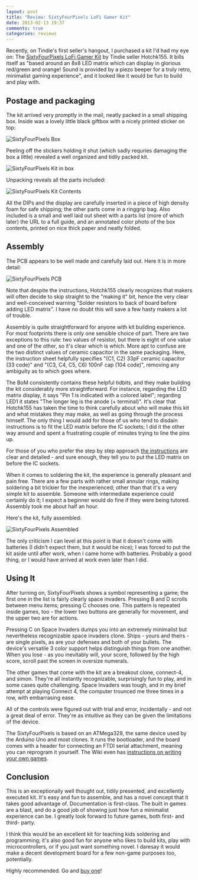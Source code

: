 ```yaml
---
layout: post
title: "Review: SixtyFourPixels LoFi Gamer Kit"
date: 2013-02-13 19:37
comments: true
categories: reviews
---
```


Recently, on Tindie's first seller's hangout, I purchased a kit I'd had my eye on: The [SixtyFourPixels LoFi Gamer Kit](https://tindie.com/products/hotchk155/sixtyfourpixels-lo-fi-gamer-kit/) by Tindie seller Hotchk155. It bills itself as "based around an 8x8 LED matrix which can display in glorious red/green and orange! Sound is provided by a piezo beeper for a truly retro, minimalist gaming experience", and it looked like it would be fun to build and play with.

## Postage and packaging

The kit arrived very promptly in the mail, neatly packed in a small shipping box. Inside was a lovely little black giftbox with a nicely printed sticker on top:

![SixtyFourPixels Box](https://lh3.googleusercontent.com/-aKDP9_8SIBs/URvtORiGQTI/AAAAAAAACmg/g4HKctL5hK0/w529-h480-p-k/P1010265.JPG)

Peeling off the stickers holding it shut (which sadly requries damaging the box a little) revealed a well organized and tidily packed kit.

![SixtyFourPixels Kit in box](https://lh6.googleusercontent.com/-n8YfMARwPhM/URvtPjFAdZI/AAAAAAAACmo/sKZDCdGGsS4/w315-h237-n-k/P1010266.JPG)

Unpacking reveals all the parts included:

![SixtyFourPixels Kit Contents](https://lh3.googleusercontent.com/-UgWLLWDLUH4/URvtQ4RAGGI/AAAAAAAACmw/m34Xu9a-9ig/w317-h237-n-k/P1010267.JPG)

All the DIPs and the display are carefully inserted in a piece of high density foam for safe shipping; the other parts come in a ringgrip bag. Also included is a small and well laid out sheet with a parts list (more of which later) the URL to a full guide, and an annotated color photo of the box contents, printed on nice thick paper and neatly folded.

## Assembly

The PCB appears to be well made and carefully laid out. Here it is in more detail:

![SixtyFourPixels PCB](https://lh4.googleusercontent.com/-6hL_08CX8II/URvtSJJwoZI/AAAAAAAACm4/1fQ41EgOPQQ/w316-h237-n-k/P1010268.JPG)

Note that despite the instructions, Hotchk155 clearly recognizes that makers will often decide to skip straight to the "making it" bit, hence the very clear and well-conceived warning "Solder resistors to back of board before adding LED matrix". I have no doubt this will save a few hasty makers a lot of trouble.

Assembly is quite straightforward for anyone with kit building experience. For most footprints there is only one sensible choice of part. There are two exceptions to this rule: two values of resistor, but there is eight of one value and one of the other, so it's clear which is which. More apt to confuse are the two distinct values of ceramic capacitor in the same packaging. Here, the instruction sheet helpfully specifies "(C1, C2) 33pF ceramic capacitor (33 code)" and "(C3, C4, C5, C6) 100nF cap (104 code)", removing any ambiguity as to which goes where.

The BoM consistently contains these helpful tidbits, and they make building the kit considerably more straightforward. For instance, regarding the LED matrix display, it says "Pin 1 is indicated with a colored label"; regarding LED1 it states "The longer leg is the anode (+ terminal)". It's clear that Hotchk155 has taken the time to think carefully about who will make this kit and what mistakes they may make, as well as going through the process himself. The only thing I would add for those of us who tend to disdain instructions is to fit the LED matrix before the IC sockets; I did it the other way around and spent a frustrating couple of minutes trying to line the pins up.

For those of you who prefer the step by step approach [the instructions](https://github.com/hotchk155/AVRGame/wiki/Build) are clear and detailed - and sure enough, they tell you to put the LED matrix on before the IC sockets.

When it comes to soldering the kit, the experience is generally pleasant and pain free. There are a few parts with rather small annular rings, making soldering a bit trickier for the inexperienced; other than that it's a very simple kit to assemble. Someone with intermediate experience could certainly do it; I expect a beginner would do fine if they were being tutored. Assembly took me about half an hour.

Here's the kit, fully assembled:

![SixtyFourPixels Assembled](https://lh3.googleusercontent.com/-M113WBP8t44/URvtTy5QXqI/AAAAAAAACnA/O89JToNFbcg/w316-h237-n-k/P1010269.JPG)

The only criticism I can level at this point is that it doesn't come with batteries (I didn't expect them, but it would be nice); I was forced to put the kit aside until after work, when I came home with batteries. Probably a good thing, or I would have arrived at work even later than I did.

## Using It

After turning on, SixtyFourPixels shows a symbol representing a game; the first one in the list is fairly clearly space invaders. Pressing B and D scrolls between menu items; pressing C chooses one. This pattern is repeated inside games, too - the lower two buttons are generally for movement, and the upper two are for actions.

Pressing C on Space Invaders dumps you into an extremely minimalist but nevertheless recognizable space invaders clone. Ships - yours and theirs - are single pixels, as are your defenses and both of your bullets. The device's versatile 3 color support helps distinguish things from one another. When you lose - as you inevitably will, your score, followed by the high score, scroll past the screen in oversize numerals.

The other games that come with the kit are a breakout clone, connect-4, and simon. They're all instantly recognizable, surprisingly fun to play, and in some cases quite challenging. Space Invaders was tough, and in my brief attempt at playing Connect 4, the computer trounced me three times in a row, with embarrasing ease.

All of the controls were figured out with trial and error, incidentally - and not a great deal of error. They're as intuitive as they can be given the limitations of the device.

The SixtyFourPixels is based on an ATMega328, the same device used by the Arduino Uno and most clones. It runs the bootloader, and the board comes with a header for connecting an FTDI serial attachment, meaning you can reprogram it yourself. The Wiki even has [instructions on writing your own games](https://github.com/hotchk155/AVRGame/wiki/Programming-The-Games).

## Conclusion

This is an exceptionally well thought out, tidily presented, and excellently executed kit. It's easy and fun to assemble, and has a novel concept that it takes good advantage of. Documentation is first-class. The built in games are a blast, and do a good job of showing just how fun a minimalist experience can be. I greatly look forward to future games, both first- and third- party.

I think this would be an excellent kit for teaching kids soldering and programming; it's also good fun for anyone who likes to build kits, play with microcontrollers, or if you just want something novel. I daresay it would make a decent development board for a few non-game purposes too, potentially.

Highly recommended. Go and [buy one](https://tindie.com/products/hotchk155/sixtyfourpixels-lo-fi-gamer-kit/)!
